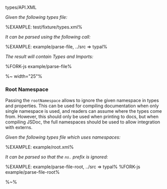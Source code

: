 <typedef name="parseFile" noArgTypesInToc>types/API.XML</typedef>

_Given the following types file:_

%EXAMPLE: test/fixture/types.xml%

_It can be parsed using the following call:_

%EXAMPLE: example/parse-file, ../src => typal%

_The result will contain Types and Imports:_

%FORK-js example/parse-file%

%~ width="25"%

### Root Namespace

Passing the `rootNamespace` allows to ignore the given namespace in types and properties. This can be used for compiling documentation when only single namespace is used, and readers can assume where the types come from. However, this should only be used when printing to docs, but when compiling JSDoc, the full namespaces should be used to allow integration with externs.

_Given the following types file which uses namespaces:_

%EXAMPLE: example/root.xml%

_It can be parsed so that the `ns.` prefix is ignored:_

%EXAMPLE: example/parse-file-root, ../src => typal%
%FORK-js example/parse-file-root%

%~%